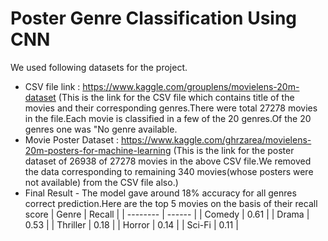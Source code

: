 # Poster Genre Classification Using CNN
We used following datasets for the project.
- CSV file link : https://www.kaggle.com/grouplens/movielens-20m-dataset
  (This is the link for the CSV file which contains title of the movies and their corresponding genres.There were total 27278 movies in the file.Each movie is classified in a few    of the 20 genres.Of the 20 genres one was "No genre available.
- Movie Poster Dataset  : https://www.kaggle.com/ghrzarea/movielens-20m-posters-for-machine-learning
  (This is the link for the poster dataset of 26938 of 27278 movies in the above CSV file.We removed the data corresponding to remaining 340 movies(whose posters were not            available) from the CSV file also.)
- Final Result - The model gave around 18% accuracy for all genres correct prediction.Here are the top 5 movies on the basis of their recall score
| Genre    | Recall |
| -------- | ------ |
| Comedy   | 0.61   |
| Drama    | 0.53   |
| Thriller | 0.18   |
| Horror   | 0.14   |
| Sci-Fi   | 0.11   |
